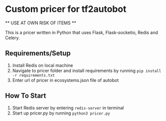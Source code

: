 # Custom pricer for tf2autobot
** USE AT OWN RISK OF ITEMS **

This is a pricer written in Python that uses Flask, Flask-socketio, Redis and Celery.

## Requirements/Setup
1. Install Redis on local machine
2. Navigate to pricer folder and install requirements by running `pip install -r requirements.txt`
3. Enter url of pricer in ecosystems.json file of autobot

## How To Start 
1. Start Redis server by entering `redis-server` in terminal
2. Start up pricer.py by running `python3 pricer.py`



